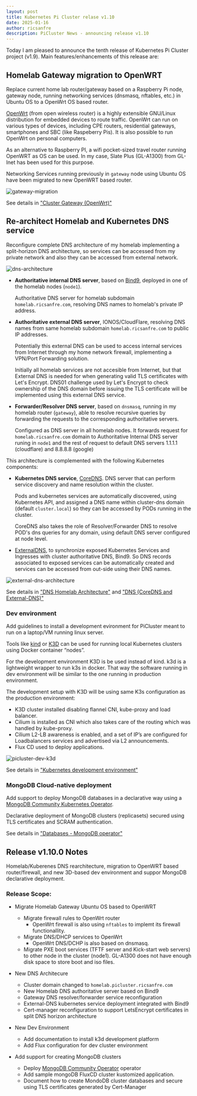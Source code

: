 ```yaml
---
layout: post
title: Kubernetes Pi Cluster relase v1.10
date: 2025-01-16
author: ricsanfre
description: PiCluster News - announcing release v1.10
---
```


Today I am pleased to announce the tenth release of Kubernetes Pi Cluster project (v1.9).
Main features/enhancements of this release are:

## Homelab Gateway migration to OpenWRT

Replace current home lab router/gateway based on a Raspberry Pi node, gateway node, running networking services (dnsmasq, nftables, etc.) in Ubuntu OS to a OpenWrt OS based router.

[OpenWrt](https://openwrt.org/) (from open wireless router) is a highly extensible GNU/Linux distribution for embedded devices to route traffic. OpenWrt can run on various types of devices, including CPE routers, residential gateways, smartphones and SBC (like Raspeberry Pis). It is also possible to run OpenWrt on personal computers.

As an alternative to Raspberry PI, a wifi pocket-sized travel router running OpenWRT as OS can be used. In my case, Slate Plus (GL-A1300) from GL-Inet has been used for this purpose.

Networking Services running previously in `gateway` node using Ubuntu OS have been migrated to new OpenWRT based router.

![gateway-migration](/assets/img/gateway-dns-dhcp-config.png)

See details in ["Cluster Gateway (OpenWrt)"](/docs/openwrt/)

## Re-architect Homelab and Kubernetes DNS service

Reconfigure complete DNS architecture of my homelab implementing a split-horizon DNS architecture, so services can be accessed from my private network and also they can be accessed from external network.

![dns-architecture](/assets/img/pi-cluster-dns-architecture.png)

- **Authoritative internal DNS server**, based on [Bind9](https://www.isc.org/bind/), deployed in one of the homelab nodes (`node1`).

  Authoritative DNS server for homelab subdomain `homelab.ricsanfre.com`, resolving DNS names to homelab's private IP address.

- **Authoritative external DNS server**, IONOS/CloudFlare, resolving DNS names from same homelab subdomain `homelab.ricsanfre.com` to public IP addresses.

  Potentially this external DNS can be used to access internal services from Internet through my home network firewall, implementing a VPN/Port Forwarding solution.

  Initially all homelab services are not accesible from Internet, but that External DNS is needed for when generating valid TLS certificates with Let's Encrypt. DNS01 challenge used by Let's Encrypt to check ownership of the DNS domain before issuing the TLS certificate will be implemented using this external DNS service.

- **Forwarder/Resolver DNS server**, based on `dnsmasq`, running in my homelab router (`gateway`), able to resolve recursive queries by forwarding the requests to the corresponding authoritative servers.

  Configured as DNS server in all homelab nodes. It forwards request for `homelab.ricsanfre.com` domain to Authoritative Internal DNS server runing in `node1` and the rest of request to default DNS servers 1.1.1.1 (cloudflare) and 8.8.8.8 (google)

This architecture is complemented with the following Kubernetes components:

- **Kubernetes DNS service**, [CoreDNS](https://coredns.io/). DNS server that can perform service discovery and name resolution within the cluster.

  Pods and kubernetes services are automatically discovered, using Kubernetes API, and assigned a DNS name within cluster-dns domain (default `cluster.local`) so they can be accessed by PODs running in the cluster.

  CoreDNS also takes the role of Resolver/Forwarder DNS to resolve POD's dns queries for any domain, using default DNS server configured at node level.

- [ExternalDNS](https://github.com/kubernetes-sigs/external-dns), to synchronize exposed Kubernetes Services and Ingresses with cluster authoritative DNS, Bind9. So DNS records associated to exposed services can be automatically created and services can be accessed from out-side using their DNS names.

![external-dns-architecture](/assets/img/external-dns-architecture.png)

See details in ["DNS Homelab Architecture"](/docs/dns/) and ["DNS (CoreDNS and External-DNS)"](/docs/kube-dns/)

### Dev environment

Add guidelines to install a development evironment for PiCluster meant to run on a laptop/VM running linux server.

Tools like [kind](https://kind.sigs.k8s.io/) or [K3D](https://k3d.io/) can be used for running local Kubernetes clusters using Docker container “nodes”.

For the development environment K3D is be used instead of kind. k3d is a lightweight wrapper to run k3s in docker. That way the software running in dev environment will be similar to the one running in production environment.

The development setup with K3D will be using same K3s configuration as the production environment:

- K3D cluster installed disabling flannel CNI, kube-proxy and load balancer.
- Cilium is installed as CNI which also takes care of the routing which was handled by kube-proxy.
- Cilium L2-LB awareness is enabled, and a set of IP’s are configured for Loadbalancers services and advertised via L2 announcements.
- Flux CD used to deploy applications.

![picluster-dev-k3d](/assets/img/pi-cluster-dev-k3d-architecture.png)

See details in ["Kubernetes development environment"](/docs/dev/)

### MongoDB Cloud-native deployment

Add support to deploy MongoDB databases in a declarative way using a [MongoDB Community Kubernetes Operator](https://github.com/mongodb/mongodb-kubernetes-operator).

Declarative deployment of MongoDB clusters (replicasets) secured using TLS certificates and SCRAM authentication.

See details in ["Databases - MongoDB operator"](/docs/databases/#mongodb-operator)

## Release v1.10.0 Notes

Homelab/Kuberenes DNS rearchitecture, migration to OpenWRT based router/firewall, and new 3D-based dev environment and suppor MongoDB declarative deployment.

### Release Scope:

- Migrate Homelab Gateway Ubuntu OS based to OpenWRT

  - Migrate firewall rules to OpenWrt router
    - OpenWrt firewall is also using `nftables` to implemt its firewall functionallity.
  - Migrate DNS/DHCP services to OpenWrt
    - OpenWrt DNS/DCHP is also based on dnsmasq.
  - Migrate PXE boot services (TFTF server and Kick-start web servers) to other node in the cluster (node1). GL-A1300 does not have enough disk space to store boot and iso files.

- New DNS Architecure

  - Cluster domain changed to `homelab.picluster.ricsanfre.com`
  - New Homelab DNS authoritative server based on Bind9
  - Gateway DNS resolver/forwarder service reconfiguration
  - External-DNS kubernetes service deployment integrated with Bind9
  - Cert-manager reconfiguration to support LetsEncrypt certificates in split DNS horizon architecture

- New Dev Environment

  - Add documentation to install k3d development platform
  - Add Flux configuration for dev cluster environment

- Add support for creating MongoDB clusters
  - Deploy [MongoDB Community Operator](https://cloudnative-pg.io/) operator
  - Add sample mongoDB FluxCD cluster kustomized application.
  - Document how to create MondoDB cluster databases and secure using TLS certificates generated by Cert-Manager
